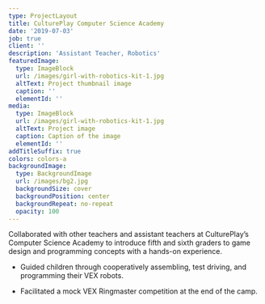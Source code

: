 ```yaml
---
type: ProjectLayout
title: CulturePlay Computer Science Academy
date: '2019-07-03'
job: true
client: ''
description: 'Assistant Teacher, Robotics'
featuredImage:
  type: ImageBlock
  url: /images/girl-with-robotics-kit-1.jpg
  altText: Project thumbnail image
  caption: ''
  elementId: ''
media:
  type: ImageBlock
  url: /images/girl-with-robotics-kit-1.jpg
  altText: Project image
  caption: Caption of the image
  elementId: ''
addTitleSuffix: true
colors: colors-a
backgroundImage:
  type: BackgroundImage
  url: /images/bg2.jpg
  backgroundSize: cover
  backgroundPosition: center
  backgroundRepeat: no-repeat
  opacity: 100
---
```

Collaborated with other teachers and assistant teachers at CulturePlay’s Computer Science Academy to introduce fifth and sixth graders to game design and programming concepts with a hands-on experience. 

*   Guided children through cooperatively assembling, test driving, and programming their VEX robots. 

<!---->

*   Facilitated a mock VEX Ringmaster competition at the end of the camp. 

